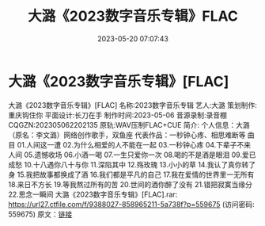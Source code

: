 ﻿---
title: 大潞《2023数字音乐专辑》FLAC
date: 2023-05-20 07:07:43
categories: WAV车载音乐、镜像
tags: 华语中文
---
# 大潞《2023数字音乐专辑》[FLAC]

大潞《2023数字音乐专辑》[FLAC]
名称:2023数字音乐专辑
艺人:大潞
策划制作:重庆钩住你
平面设计:长刀在手
制作时间:2023-05-06
音源录制:录音棚
CQGZN:202305062202135
原轨:WAV压制FLAC+CUE
简介:
个人信息：大潞（原名：李文潞）网络创作歌手，双鱼座
代表作品：一秒钟心疼、相思难断等
曲目
01.人间这一遭
02.为什么相爱的人不能在一起
03.一秒钟心疼
04.下辈子不来人间
05.遗憾收场
06.小酒一喝
07.一生只爱你一次
08.喝的不是酒是眼泪
09.爱已成愁
10.十八遇你八十与你
11.深陷其中
12.殇玫瑰
13.小小的草
14.我认了真你转了身
15.我把故事都换成了酒
16.我们都是平凡的自己
17.我在爱情的世界里一无所有
18.来日不方长
19.等我熬过所有的苦
20.世间的酒你醉了没有
21.错把寂寞当缘分
22.思念一瞬间
大潞《2023数字音乐专辑》[FLAC].rar: https://url27.ctfile.com/f/9388027-858965211-5a738f?p=559675
(访问密码: 559675)
原文：[链接](https://blog.sina.com.cn/s/blog_1647c7e76010311y4.html)